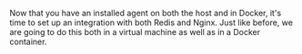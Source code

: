 Now that you have an installed agent on both the host and in Docker, it's time to set up an integration with both Redis and Nginx. Just like before, we are going to do this both in a virtual machine as well as in a Docker container.
